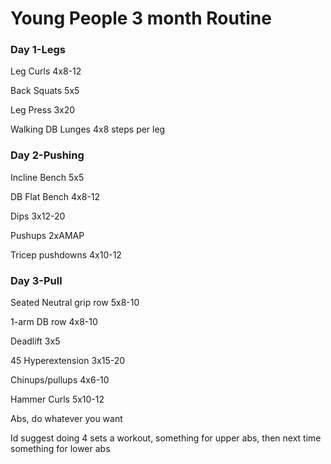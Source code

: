 # Young People 3 month Routine

### Day 1-Legs

Leg Curls 4x8-12 

Back Squats 5x5

Leg Press 3x20

Walking DB Lunges 4x8 steps per leg

### Day 2-Pushing 

Incline Bench 5x5 

DB Flat Bench 4x8-12

Dips 3x12-20

Pushups 2xAMAP

Tricep pushdowns 4x10-12

### Day 3-Pull

Seated Neutral grip row 5x8-10

1-arm DB row 4x8-10

Deadlift 3x5

45 Hyperextension 3x15-20

Chinups/pullups 4x6-10 

Hammer Curls 5x10-12

Abs, do whatever you want

Id suggest doing 4 sets a workout, something for upper abs, 
then next time something for lower abs
